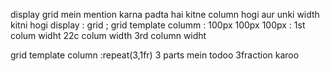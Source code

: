 display grid mein mention karna padta hai kitne column hogi aur unki width kitni hogi 
display : grid ;
grid template columm : 100px 100px 100px
                     : 1st colum widht 22c colum width 3rd column widht  

grid template column :repeat(3,1fr)  3 parts mein todoo 3fraction karoo 